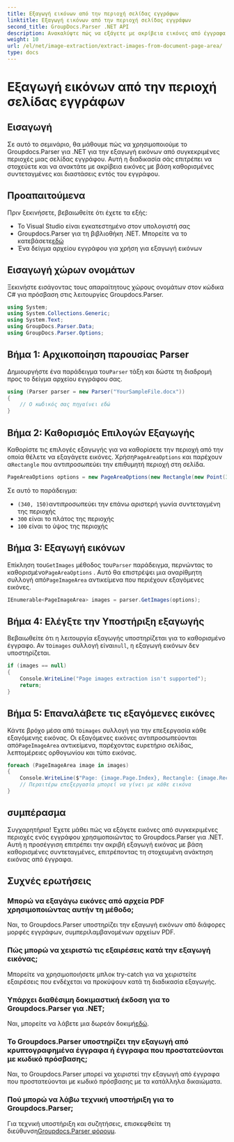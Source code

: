 ```yaml
---
title: Εξαγωγή εικόνων από την περιοχή σελίδας εγγράφων
linktitle: Εξαγωγή εικόνων από την περιοχή σελίδας εγγράφων
second_title: GroupDocs.Parser .NET API
description: Ανακαλύψτε πώς να εξάγετε με ακρίβεια εικόνες από έγγραφα χρησιμοποιώντας το Groupdocs.Parser για .NET. Μάθετε να στοχεύετε συγκεκριμένες περιοχές για ακριβή εξαγωγή εικόνας.
weight: 10
url: /el/net/image-extraction/extract-images-from-document-page-area/
type: docs
---
```

# Εξαγωγή εικόνων από την περιοχή σελίδας εγγράφων

## Εισαγωγή
Σε αυτό το σεμινάριο, θα μάθουμε πώς να χρησιμοποιούμε το Groupdocs.Parser για .NET για την εξαγωγή εικόνων από συγκεκριμένες περιοχές μιας σελίδας εγγράφου. Αυτή η διαδικασία σάς επιτρέπει να στοχεύετε και να ανακτάτε με ακρίβεια εικόνες με βάση καθορισμένες συντεταγμένες και διαστάσεις εντός του εγγράφου.
## Προαπαιτούμενα
Πριν ξεκινήσετε, βεβαιωθείτε ότι έχετε τα εξής:
- Το Visual Studio είναι εγκατεστημένο στον υπολογιστή σας
-  Groupdocs.Parser για τη βιβλιοθήκη .NET. Μπορείτε να το κατεβάσετε[εδώ](https://releases.groupdocs.com/parser/net/)
- Ένα δείγμα αρχείου εγγράφου για χρήση για εξαγωγή εικόνων
## Εισαγωγή χώρων ονομάτων
Ξεκινήστε εισάγοντας τους απαραίτητους χώρους ονομάτων στον κώδικα C# για πρόσβαση στις λειτουργίες Groupdocs.Parser.
```csharp
using System;
using System.Collections.Generic;
using System.Text;
using GroupDocs.Parser.Data;
using GroupDocs.Parser.Options;
```
## Βήμα 1: Αρχικοποίηση παρουσίας Parser
 Δημιουργήστε ένα παράδειγμα του`Parser` τάξη και δώστε τη διαδρομή προς το δείγμα αρχείου εγγράφου σας.
```csharp
using (Parser parser = new Parser("YourSampleFile.docx"))
{
    // Ο κωδικός σας πηγαίνει εδώ
}
```
## Βήμα 2: Καθορισμός Επιλογών Εξαγωγής
 Καθορίστε τις επιλογές εξαγωγής για να καθορίσετε την περιοχή από την οποία θέλετε να εξαγάγετε εικόνες. Χρήση`PageAreaOptions` και παρέχουν α`Rectangle` που αντιπροσωπεύει την επιθυμητή περιοχή στη σελίδα.
```csharp
PageAreaOptions options = new PageAreaOptions(new Rectangle(new Point(340, 150), new Size(300, 100)));
```
Σε αυτό το παράδειγμα:
- `(340, 150)`αντιπροσωπεύει την επάνω αριστερή γωνία συντεταγμένη της περιοχής
- `300` είναι το πλάτος της περιοχής
- `100` είναι το ύψος της περιοχής
## Βήμα 3: Εξαγωγή εικόνων
 Επίκληση του`GetImages` μέθοδος του`Parser` παράδειγμα, περνώντας το καθορισμένο`PageAreaOptions` . Αυτό θα επιστρέψει μια αναρίθμητη συλλογή από`PageImageArea` αντικείμενα που περιέχουν εξαγόμενες εικόνες.
```csharp
IEnumerable<PageImageArea> images = parser.GetImages(options);
```
## Βήμα 4: Ελέγξτε την Υποστήριξη εξαγωγής
 Βεβαιωθείτε ότι η λειτουργία εξαγωγής υποστηρίζεται για το καθορισμένο έγγραφο. Αν το`images` συλλογή είναι`null`, η εξαγωγή εικόνων δεν υποστηρίζεται.
```csharp
if (images == null)
{
    Console.WriteLine("Page images extraction isn't supported");
    return;
}
```
## Βήμα 5: Επαναλάβετε τις εξαγόμενες εικόνες
 Κάντε βρόχο μέσα από το`images` συλλογή για την επεξεργασία κάθε εξαγόμενης εικόνας. Οι εξαγόμενες εικόνες αντιπροσωπεύονται από`PageImageArea` αντικείμενα, παρέχοντας ευρετήριο σελίδας, λεπτομέρειες ορθογωνίου και τύπο εικόνας.
```csharp
foreach (PageImageArea image in images)
{
    Console.WriteLine($"Page: {image.Page.Index}, Rectangle: {image.Rectangle}, Type: {image.FileType}");
    // Περαιτέρω επεξεργασία μπορεί να γίνει με κάθε εικόνα
}
```
## συμπέρασμα
Συγχαρητήρια! Έχετε μάθει πώς να εξάγετε εικόνες από συγκεκριμένες περιοχές ενός εγγράφου χρησιμοποιώντας το Groupdocs.Parser για .NET. Αυτή η προσέγγιση επιτρέπει την ακριβή εξαγωγή εικόνας με βάση καθορισμένες συντεταγμένες, επιτρέποντας τη στοχευμένη ανάκτηση εικόνας από έγγραφα.

## Συχνές ερωτήσεις
### Μπορώ να εξαγάγω εικόνες από αρχεία PDF χρησιμοποιώντας αυτήν τη μέθοδο;
Ναι, το Groupdocs.Parser υποστηρίζει την εξαγωγή εικόνων από διάφορες μορφές εγγράφων, συμπεριλαμβανομένων αρχείων PDF.
### Πώς μπορώ να χειριστώ τις εξαιρέσεις κατά την εξαγωγή εικόνας;
Μπορείτε να χρησιμοποιήσετε μπλοκ try-catch για να χειριστείτε εξαιρέσεις που ενδέχεται να προκύψουν κατά τη διαδικασία εξαγωγής.
### Υπάρχει διαθέσιμη δοκιμαστική έκδοση για το Groupdocs.Parser για .NET;
 Ναι, μπορείτε να λάβετε μια δωρεάν δοκιμή[εδώ](https://releases.groupdocs.com/).
### Το Groupdocs.Parser υποστηρίζει την εξαγωγή από κρυπτογραφημένα έγγραφα ή έγγραφα που προστατεύονται με κωδικό πρόσβασης;
Ναι, το Groupdocs.Parser μπορεί να χειριστεί την εξαγωγή από έγγραφα που προστατεύονται με κωδικό πρόσβασης με τα κατάλληλα δικαιώματα.
### Πού μπορώ να λάβω τεχνική υποστήριξη για το Groupdocs.Parser;
 Για τεχνική υποστήριξη και συζητήσεις, επισκεφθείτε τη διεύθυνση[Groupdocs.Parser φόρουμ](https://forum.groupdocs.com/c/parser/17).